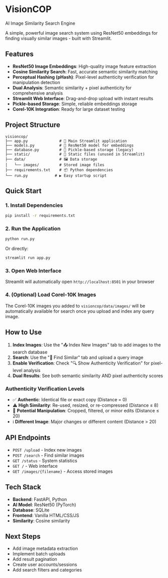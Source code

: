 # VisionCOP
AI Image Similarity Search Engine

A simple, powerful image search system using ResNet50 embeddings for finding visually similar images - built with Streamlit.

## Features

- **ResNet50 Image Embeddings**: High-quality image feature extraction
- **Cosine Similarity Search**: Fast, accurate semantic similarity matching
- **Perceptual Hashing (pHash)**: Pixel-level authenticity verification for manipulation detection
- **Dual Analysis**: Semantic similarity + pixel authenticity for comprehensive analysis
- **Streamlit Web Interface**: Drag-and-drop upload with instant results
- **Pickle-based Storage**: Simple, reliable embeddings storage
- **Corel-10K Integration**: Ready for large dataset testing

## Project Structure

```
visioncop/
├── app.py              # 🚀 Main Streamlit application
├── models.py           # 🤖 ResNet50 model for embeddings
├── database.py         # 💾 Pickle-based storage (legacy)
├── static/             # 📱 Static files (unused in Streamlit)
├── data/               # 🖼️ Data storage
│   └── images/         # Stored image files
├── requirements.txt    # 📦 Python dependencies
└── run.py            # ▶️ Easy startup script
```

## Quick Start

### 1. Install Dependencies
```bash
pip install -r requirements.txt
```

### 2. Run the Application
```bash
python run.py
```
Or directly:
```bash
streamlit run app.py
```

### 3. Open Web Interface
Streamlit will automatically open `http://localhost:8501` in your browser

### 4. (Optional) Load Corel-10K Images
The Corel-10K images you added to `visioncop/data/images/` will be automatically available for search once you upload and index any query image.

## How to Use

1. **Index Images**: Use the "📤 Index New Images" tab to add images to the search database
2. **Search**: Use the "🎯 Find Similar" tab and upload a query image
3. **Enable Verification**: Check "🔍 Show Authenticity Verification" for pixel-level analysis
4. **Dual Results**: See both semantic similarity AND pixel authenticity scores

### Authenticity Verification Levels
- ✅ **Authentic**: Identical file or exact copy (Distance = 0)
- ⚠️ **High Similarity**: Re-used, resized, or re-compressed (Distance ≤ 8)
- 🚩 **Potential Manipulation**: Cropped, filtered, or minor edits (Distance ≤ 20)
- ℹ️ **Different Image**: Major changes or different content (Distance > 20)

## API Endpoints

- `POST /upload` - Index new images
- `POST /search` - Find similar images
- `GET /status` - System statistics
- `GET /` - Web interface
- `GET /images/{filename}` - Access stored images

## Tech Stack

- **Backend**: FastAPI, Python
- **AI Model**: ResNet50 (PyTorch)
- **Database**: SQLite
- **Frontend**: Vanilla HTML/CSS/JS
- **Similarity**: Cosine similarity

## Next Steps

- Add image metadata extraction
- Implement batch uploads
- Add result pagination
- Create user accounts/sessions
- Add search filters and categories

